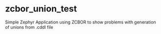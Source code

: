 # zcbor_union_test
Simple Zephyr Application using ZCBOR to show problems with generation of unions from .cddl file
